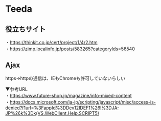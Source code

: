 # Teeda
## 役立ちサイト
・https://thinkit.co.jp/cert/project/1/4/2.htm  
・https://zimp.localinfo.jp/posts/583265?categoryIds=56540  

## Ajax
https→httpの通信は、IEもChromeも許可していないらしい  
  
▼参考URL  
・https://www.future-shop.jp/magazine/info-mixed-content  
・https://docs.microsoft.com/ja-jp/scripting/javascript/misc/access-is-denied?f1url=%3FappId%3DDev12IDEF1%26l%3DJA-JP%26k%3Dk(VS.WebClient.Help.SCRIPT5)
